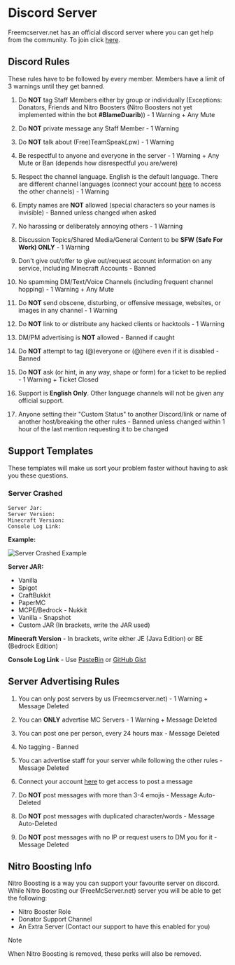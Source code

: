 # Discord Server

Freemcserver.net has an official discord server where you can get help from the community. To join click [here](https://discordapp.com/invite/u99dDtE).

## Discord Rules

These rules have to be followed by every member. Members have a limit of 3 warnings until they get banned.

1. Do **NOT** tag Staff Members either by group or individually \(Exceptions: Donators, Friends and Nitro Boosters \(Nitro Boosters not yet implemented within the bot **#BlameDuarib**\)\) - 1 Warning + Any Mute

2. Do **NOT** private message any Staff Member - 1 Warning

3. Do **NOT** talk about \(Free\)TeamSpeak\(.pw\) - 1 Warning

4. Be respectful to anyone and everyone in the server - 1 Warning + Any Mute or Ban \(depends how disrespectful you are/were\)

5. Respect the channel language. English is the default language. There are different channel languages \(connect your account [here](https://freemcserver.net/panel/user/account) to access the other channels\) - 1 Warning

6. Empty names are **NOT** allowed (special characters so your names is invisible) - Banned unless changed when asked

7. No harassing or deliberately annoying others - 1 Warning

8. Discussion Topics/Shared Media/General Content to be **SFW (Safe For Work) ONLY** - 1 Warning

9. Don't give out/offer to give out/request account information on any service, including Minecraft Accounts - Banned

10. No spamming DM/Text/Voice Channels (including frequent channel hopping) - 1 Warning + Any Mute

11. Do **NOT** send obscene, disturbing, or offensive message, websites, or images in any channel - 1 Warning

12. Do **NOT** link to or distribute any hacked clients or hacktools - 1 Warning

13. DM/PM advertising is **NOT** allowed - Banned if caught

14. Do **NOT** attempt to tag (@)everyone or (@)here even if it is disabled - Banned

15. Do **NOT** ask (or hint, in any way, shape or form) for a ticket to be replied - 1 Warning + Ticket Closed

16. Support is **English Only**. Other language channels will not be given any official support.

17. Anyone setting their "Custom Status" to another Discord/link or name of another host/breaking the other rules - Banned unless changed within 1 hour of the last mention requesting it to be changed

## Support Templates

These templates will make us sort your problem faster without having to ask you these questions.

### Server Crashed

```
Server Jar:
Server Version:
Minecraft Version:
Console Log Link:
```

**Example:**

![Server Crashed Example](https://media.discordapp.net/attachments/660548659431342099/660549330146557975/unknown.png?)

**Server JAR:**

- Vanilla
- Spigot
- CraftBukkit
- PaperMC
- MCPE/Bedrock - Nukkit
- Vanilla - Snapshot
- Custom JAR (In brackets, write the JAR used)

**Minecraft Version** - In brackets, write either JE (Java Edition) or BE (Bedrock Edition)

**Console Log Link** - Use [PasteBin](https://pastebin.com/) or [GitHub Gist](https://gist.github.com/)

<!--
### Server Not Starting

```
Server Jar:
Server Version:
Minecraft Version:
Console Log Link:
Server Type:
Plugins:
```

**Example:**
-->

## Server Advertising Rules

1. You can only post servers by us (Freemcserver.net) - 1 Warning + Message Deleted

2. You can **ONLY** advertise MC Servers - 1 Warning + Message Deleted

3. You can post one per person, every 24 hours max - Message Deleted

4. No tagging - Banned

5. You can advertise staff for your server while following the other rules - Message Deleted

6. Connect your account [here](https://freemcserver.net/panel/user/account) to get access to post a message

7. Do **NOT** post messages with more than 3-4 emojis - Message Auto-Deleted

8. Do **NOT** post messages with duplicated character/words - Message Auto-Deleted

9. Do **NOT** post messages with no IP or request users to DM you for it - Message Deleted

## Nitro Boosting Info

Nitro Boosting is a way you can support your favourite server on discord. While Nitro Boosting our (FreeMcServer.net) server you will be able to get the following:

- Nitro Booster Role
- Donator Support Channel
- An Extra Server (Contact our support to have this enabled for you)

> [!NOTE]
> When Nitro Boosting is removed, these perks will also be removed.
